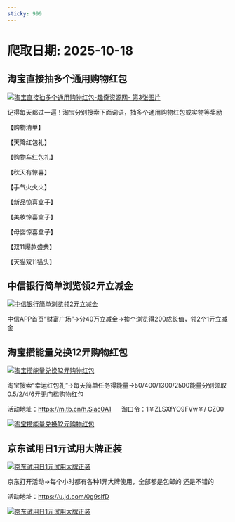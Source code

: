 ```yaml
---
sticky: 999
---
```

# 爬取日期: 2025-10-18
## 淘宝直接抽多个通用购物红包
<p>
    <a rel="nofollow" target="_blank" href="https://www.qqhjy6.xyz/caiji/data/images/2025-10-16/4f984278e7ff41eec63f4811f5b8ee3f.jpg"><img src="https://image.smallfawn.work/?url=https://www.qqhjy6.xyz/caiji/data/images/2025-10-16/4f984278e7ff41eec63f4811f5b8ee3f.jpg" title="淘宝直接抽多个通用购物红包-趣奇资源网- 第3张图片" alt="淘宝直接抽多个通用购物红包-趣奇资源网- 第3张图片" referrerpolicy="no-referrer"></a> 
</p>
<p>
    记得每天都过一遍！淘宝分别搜索下面词语，抽多个通用购物红包或实物等奖励
</p>
<p>
    【购物清单】
</p>
<p>
    【天降红包礼】
</p>
<p>
    【购物车红包礼】
</p>
<p>
    【秋天有惊喜】
</p>
<p>
    【手气火火火】
</p>
<p>
    【新品惊喜盒子】
</p>
<p>
    【美妆惊喜盒子】
</p>
<p>
    【母婴惊喜盒子】
</p>
<p>
    【双11爆款盛典】
</p>
<p>
    【天猫双11猫头】
</p>

## 中信银行简单浏览领2亓立减金
<p>
    <a rel="nofollow" target="_blank" href="https://www.qqhjy6.xyz/caiji/data/images/2025-10-16/45ffac31c191ccbe9a59596d1f8ec7bf.jpg"><img src="https://image.smallfawn.work/?url=https://www.qqhjy6.xyz/caiji/data/images/2025-10-16/45ffac31c191ccbe9a59596d1f8ec7bf.jpg" title="中信银行简单浏览领2亓立减金 " alt="中信银行简单浏览领2亓立减金 " referrerpolicy="no-referrer"></a> 
</p>
<p>
    中信APP首页“财富广场”-&gt;分40万立减金-&gt;挨个浏览得200成长值，领2个1亓立减金
</p>

## 淘宝攒能量兑换12亓购物红包
<p>
    <a rel="nofollow" target="_blank" href="https://www.qqhjy6.xyz/caiji/data/images/2025-10-16/f21c43100040e1d9676cdd3edbaed20e.jpg.png"><img src="https://image.smallfawn.work/?url=https://www.qqhjy6.xyz/caiji/data/images/2025-10-16/f21c43100040e1d9676cdd3edbaed20e.jpg.png" title="淘宝攒能量兑换12亓购物红包 " alt="淘宝攒能量兑换12亓购物红包 " referrerpolicy="no-referrer"></a> 
</p>
<p>
    淘宝搜索“幸运红包礼”-&gt;每天简单任务得能量-&gt;50/400/1300/2500能量分别领取0.5/2/4/6亓无门槛购物红包
</p>
<p>
    活动地址：<a rel="nofollow" target="_blank" href="https://m.tb.cn/h.Siac0A1">https://m.tb.cn/h.Siac0A1</a>&nbsp; &nbsp; &nbsp; 淘口令：1￥ZLSXfYO9FVw￥/&nbsp;CZ00
</p>
<p>
    <a rel="nofollow" target="_blank" href="https://www.qqhjy6.xyz/caiji/data/images/2025-10-16/11844825c5a5c5af32ddf2aea5e26436.png"><img src="https://image.smallfawn.work/?url=https://www.qqhjy6.xyz/caiji/data/images/2025-10-16/11844825c5a5c5af32ddf2aea5e26436.png" title="淘宝攒能量兑换12亓购物红包 " alt="淘宝攒能量兑换12亓购物红包 " referrerpolicy="no-referrer"></a> 
</p>

## 京东试用日1亓试用大牌正装
<p>
    <a rel="nofollow" target="_blank" href="https://www.qqhjy6.xyz/caiji/data/images/2025-10-13/69b3c76308cbaa9a207df581f5f11ff8.jpg"><img src="https://image.smallfawn.work/?url=https://www.qqhjy6.xyz/caiji/data/images/2025-10-13/69b3c76308cbaa9a207df581f5f11ff8.jpg" title="京东试用日1亓试用大牌正装 " alt="京东试用日1亓试用大牌正装 " referrerpolicy="no-referrer"></a> 
</p>
<p>
    京东打开活动-&gt;每个小时都有各种1亓大牌使用，全部都是包邮的 还是不错的
</p>
<p>
    活动地址：<a rel="nofollow" target="_blank" href="https://u.jd.com/0g9sIfD">https://u.jd.com/0g9sIfD</a> 
</p>
<p>
    <a rel="nofollow" target="_blank" href="https://www.qqhjy6.xyz/caiji/data/images/2025-10-13/4da8de7060d653e67b0e2526fea041ef.png"><img src="https://image.smallfawn.work/?url=https://www.qqhjy6.xyz/caiji/data/images/2025-10-13/4da8de7060d653e67b0e2526fea041ef.png" title="京东试用日1亓试用大牌正装 " alt="京东试用日1亓试用大牌正装 " referrerpolicy="no-referrer"></a> 
</p>

